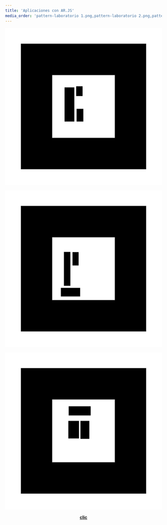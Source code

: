 ```yaml
---
title: 'Aplicaciones con AR.JS'
media_order: 'pattern-laboratorio 1.png,pattern-laboratorio 2.png,pattern-laboeatorio 3.png'
---
```


![](pattern-laboratorio%201.png)

![](pattern-laboratorio%202.png)

![](pattern-laboeatorio%203.png)


<p><center><a href="https://alejandramontenegro.com/realidad/virual/index.html" target="_blank" rel="nofollow noopener noreferrer" class="external-link no-image">
  <strong>clic</strong>
</a></center></p>

